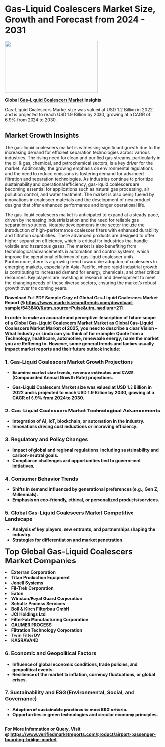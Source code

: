 <H1>Gas-Liquid Coalescers Market Size, Growth and Forecast from 2024 - 2031</H1><img class="aligncenter size-medium wp-image-584254" src="https://thirdeyenews.in/wp-content/uploads/2024/09/Global-Market-Research-300x168.jpeg" alt="" width="300" height="168" /><p><strong>Global&nbsp;<a href="https://www.marketsizeandtrends.com/download-sample/543840/&amp;utm_source=Pulse&amp;utm_medium=211">Gas-Liquid Coalescers Market</a> Insights</strong></p><p>Gas-Liquid Coalescers Market size was valued at USD 1.2 Billion in 2022 and is projected to reach USD 1.9 Billion by 2030, growing at a CAGR of 6.9% from 2024 to 2030.</p><p><h2>Market Growth Insights</h2> <p>The gas-liquid coalescers market is witnessing significant growth due to the increasing demand for efficient separation technologies across various industries. The rising need for clean and purified gas streams, particularly in the oil & gas, chemical, and petrochemical sectors, is a key driver for the market. Additionally, the growing emphasis on environmental regulations and the need to reduce emissions is fostering demand for advanced filtration and separation technologies. As industries continue to prioritize sustainability and operational efficiency, gas-liquid coalescers are becoming essential for applications such as natural gas processing, air pollution control, and water treatment. The market is also being fueled by innovations in coalescer materials and the development of new product designs that offer enhanced performance and longer operational life.</p> <p><strong></strong></p> <p>The gas-liquid coalescers market is anticipated to expand at a steady pace, driven by increasing industrialization and the need for reliable gas separation solutions. Notable developments in the sector include the introduction of high-performance coalescer filters with enhanced durability and filtration capabilities. These advanced products are designed to offer higher separation efficiency, which is critical for industries that handle volatile and hazardous gases. The market is also benefiting from technological advancements in automation and control systems, which improve the operational efficiency of gas-liquid coalescer units. Furthermore, there is a growing trend toward the adoption of coalescers in emerging markets, especially in Asia-Pacific, where rapid industrial growth is contributing to increased demand for energy, chemicals, and other critical resources. Key players are investing in research and development to meet the changing needs of these diverse sectors, ensuring the market’s robust growth over the coming years.</p> <p><strong></p><p><span class=""><strong>Download Full PDF Sample Copy of Global Gas-Liquid Coalescers Market Report</strong> @ <a href="https://www.marketsizeandtrends.com/download-sample/543840/&amp;utm_source=Pulse&amp;utm_medium=211" target="_blank">https://www.marketsizeandtrends.com/download-sample/543840/&amp;utm_source=Pulse&amp;utm_medium=211</a></span></p><p>In order to make an accurate and perceptive description of future scope of a Global&nbsp;Gas-Liquid Coalescers Market Market as Global&nbsp;Gas-Liquid Coalescers Market Market of 2025, you need to describe a clear Vision &ndash; What Industry or Linda can you think of for example: Quote from a Technology, healthcare, automotive, renewable energy, name the market you are Reffering to. However, some general trends and factors usually impact market reports and their future outlook include:</p><h3>1.&nbsp;<strong>Gas-Liquid Coalescers Market Growth Projections</strong></h3><ul><li>Examine market size trends, revenue estimates and CAGR (Compounded Annual Growth Rate) projections.</li><li><p>Gas-Liquid Coalescers Market size was valued at USD 1.2 Billion in 2022 and is projected to reach USD 1.9 Billion by 2030, growing at a CAGR of 6.9% from 2024 to 2030.</p></li></ul><h3>2.&nbsp;<strong>Gas-Liquid Coalescers Market Technological Advancements</strong></h3><ul><li>Integration of AI, IoT, blockchain, or automation in the industry.</li><li>Innovations driving cost reductions or improving efficiency.</li></ul><h3>3.&nbsp;<strong>Regulatory and Policy Changes</strong></h3><ul><li>Impact of global and regional regulations, including sustainability and carbon-neutral goals.</li><li>Compliance challenges and opportunities tied to government initiatives.</li></ul><h3>4.&nbsp;<strong>Consumer Behavior Trends</strong></h3><ul><li>Shifts in demand influenced by generational preferences (e.g., Gen Z, Millennials).</li><li>Emphasis on eco-friendly, ethical, or personalized products/services.</li></ul><h3>5.&nbsp;<strong>Global Gas-Liquid Coalescers Market Competitive Landscape</strong></h3><ul><li>Analysis of key players, new entrants, and partnerships shaping the industry.</li><li>Strategies for differentiation and market penetration.</li></ul><p data-pm-slice="1 1 []"><span style="color: inherit; font-family: inherit; font-size: 25px;">Top Global Gas-Liquid Coalescers Market Companies</span></p><div class="" data-test-id=""><p><li>Exterran Corporation</li><li> Titan Production Equipment</li><li> Jonell Systems</li><li> Fil-Trek Corporation</li><li> Eaton</li><li> Winston/Royal Guard Corporation</li><li> Schultz Process Services</li><li> Boll & Kirch Filterbau GmbH</li><li> JCI Holdings Ltd</li><li> FilterFab Manufacturing Corporation</li><li> GAUMER PROCESS</li><li> Filtration Technology Corporation</li><li> Twin Filter BV</li><li> KASRAVAND</li></p></div><h3>6.&nbsp;<strong>Economic and Geopolitical Factors</strong></h3><ul><li>Influence of global economic conditions, trade policies, and geopolitical events.</li><li>Resilience of the market to inflation, currency fluctuations, or global crises.</li></ul><h3>7.&nbsp;<strong>Sustainability and ESG (Environmental, Social, and Governance)</strong></h3><ul><li>Adoption of sustainable practices to meet ESG criteria.</li><li>Opportunities in green technologies and circular economy principles.</li></ul><h2><strong style="font-size: 14px;">For More Information or Query, Visit @&nbsp;</strong><a style="background-color: #ffffff; font-size: 14px;" href="https://www.marketsizeandtrends.com/report/gas-liquid-coalescers-market/" target="_blank">https://www.verifiedmarketreports.com/product/airport-passenger-boarding-bridge-market</a></h2>
